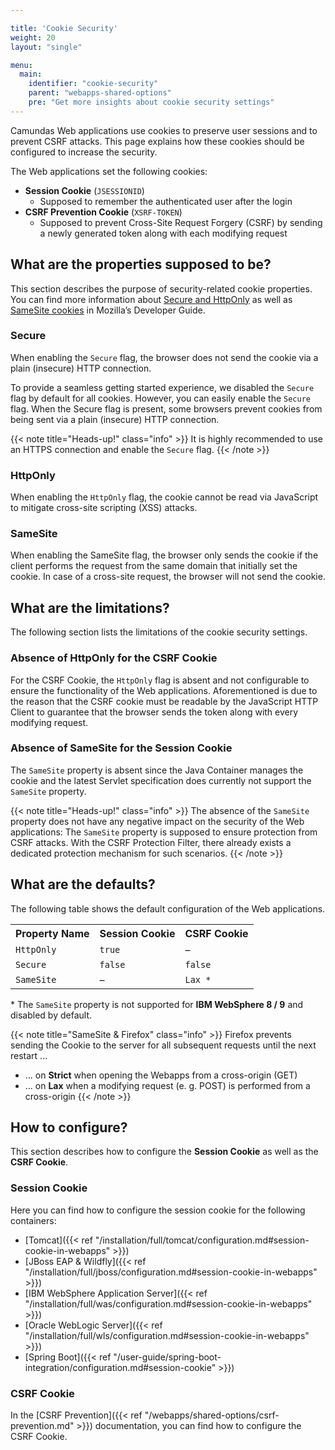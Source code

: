 ```yaml
---

title: 'Cookie Security'
weight: 20
layout: "single"

menu:
  main:
    identifier: "cookie-security"
    parent: "webapps-shared-options"
    pre: "Get more insights about cookie security settings"
---
```


Camundas Web applications use cookies to preserve user sessions and to prevent CSRF attacks. This page explains how these cookies should be configured to increase the security.

The Web applications set the following cookies:

* **Session Cookie** (<code>JSESSIONID</code>)
  * Supposed to remember the authenticated user after the login
* **CSRF Prevention Cookie** (<code>XSRF-TOKEN</code>)
  * Supposed to prevent Cross-Site Request Forgery (CSRF) by sending a newly generated token along with each modifying request

## What are the properties supposed to be?

This section describes the purpose of security-related cookie properties. You can find more information about 
[Secure and HttpOnly](https://developer.mozilla.org/en-US/docs/Web/HTTP/Cookies#Secure_and_HttpOnly_cookies)
as well as 
[SameSite cookies](https://developer.mozilla.org/en-US/docs/Web/HTTP/Cookies#SameSite_cookies)
in Mozilla’s Developer Guide.

### Secure

When enabling the <code>Secure</code> flag, the browser does not send the cookie via a plain (insecure) HTTP connection.

To provide a seamless getting started experience, we disabled the <code>Secure</code> flag by default for all cookies. However, you can easily enable the <code>Secure</code> flag. When the Secure flag is present, some browsers prevent cookies from being sent via a plain (insecure) HTTP connection.

{{< note title="Heads-up!" class="info" >}}
It is highly recommended to use an HTTPS connection and enable the <code>Secure</code> flag.
{{< /note >}}

### HttpOnly

When enabling the <code>HttpOnly</code> flag, the cookie cannot be read via JavaScript to mitigate cross-site scripting (XSS) attacks.

### SameSite

When enabling the SameSite flag, the browser only sends the cookie if the client performs the request from the same domain that initially set the cookie. In case of a cross-site request, the browser will not send the cookie.

## What are the limitations?

The following section lists the limitations of the cookie security settings.

### Absence of HttpOnly for the CSRF Cookie
For the CSRF Cookie, the <code>HttpOnly</code> flag is absent and not configurable to ensure the functionality of the Web applications. Aforementioned is due to the reason that the CSRF cookie must be readable by the JavaScript HTTP Client to guarantee that the browser sends the token along with every modifying request.

### Absence of SameSite for the Session Cookie
The <code>SameSite</code> property is absent since the Java Container manages the cookie and the latest Servlet specification does currently not support the <code>SameSite</code> property.

{{< note title="Heads-up!" class="info" >}}
The absence of the <code>SameSite</code> property does not have any negative impact on the security of the Web applications: The <code>SameSite</code> property is supposed to ensure protection from CSRF attacks. With the CSRF Protection Filter, there already exists a dedicated protection mechanism for such scenarios.
{{< /note >}}

## What are the defaults?

The following table shows the default configuration of the Web applications.

<table class="table table-striped">
  <tr>
    <th>Property Name</th>
    <th>Session Cookie</th>
    <th>CSRF Cookie</th>
  </tr>
  <tr>
    <td><code>HttpOnly</code></td>
    <td><code>true</code></td>
    <td>–</td>
  </tr>
  <tr>
    <td><code>Secure</code></td>
    <td><code>false</code></td>
    <td><code>false</code></td>
  </tr>
  <tr>
    <td><code>SameSite</code></td>
    <td>–</td>
    <td><code>Lax *</code></td>
  </tr>
</table>

\* The <code>SameSite</code> property is not supported for **IBM WebSphere 8 / 9** and disabled by default.

{{< note title="SameSite & Firefox" class="info" >}}
Firefox prevents sending the Cookie to the server for all subsequent requests until the next restart ...

* ... on **Strict** when opening the Webapps from a cross-origin (GET)
* ... on **Lax** when a modifying request (e. g. POST) is performed from a cross-origin
{{< /note >}}

## How to configure?

This section describes how to configure the **Session Cookie** as well as the **CSRF Cookie**.

### Session Cookie

Here you can find how to configure the session cookie for the following containers:

* [Tomcat]({{< ref "/installation/full/tomcat/configuration.md#session-cookie-in-webapps" >}})
* [JBoss EAP & Wildfly]({{< ref "/installation/full/jboss/configuration.md#session-cookie-in-webapps" >}})
* [IBM WebSphere Application Server]({{< ref "/installation/full/was/configuration.md#session-cookie-in-webapps" >}})
* [Oracle WebLogic Server]({{< ref "/installation/full/wls/configuration.md#session-cookie-in-webapps" >}})
* [Spring Boot]({{< ref "/user-guide/spring-boot-integration/configuration.md#session-cookie" >}})

### CSRF Cookie

In the [CSRF Prevention]({{< ref "/webapps/shared-options/csrf-prevention.md" >}}) documentation, you can find how to configure the CSRF Cookie.